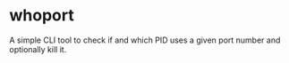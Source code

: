 # whoport
A simple CLI tool to check if and which PID uses a given port number and optionally kill it.
